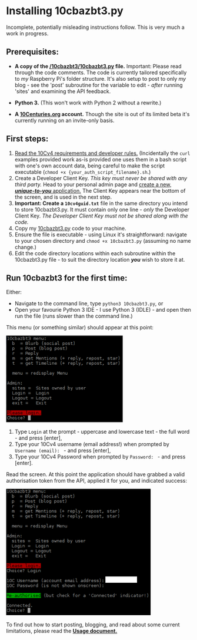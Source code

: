 # Installing 10cbazbt3.py
Incomplete, potentially misleading instructions follow.  This is very much a work in progress.

## Prerequisites:
* **A copy of the [/10cbazbt3/10cbazbt3.py](/10cbazbt3/10cbazbt3.py) file.**  Important: Please read through the code comments.  The code is currently tailored specifically to *my* Raspberry Pi's folder structure.  It's also setup to post to only *my* blog - see the 'post' subroutine for the variable to edit - *after* running 'sites' and examining the API feedback.

* **Python 3.** (This won't work with Python 2 without a rewrite.)

* **A [10Centuries.org](http://10centuries.org) account.**  Though the site is out of its limited beta it's currently running on an invite-only basis.

## First steps:
1. [Read the 10Cv4 requirements and developer rules.](https://docs.10centuries.org/auth)  (Incidentally the `curl` examples provided work as-is provided one uses them in a bash script with one's own account data, being careful to make the script executable (`chmod +x {your_auth_script_filename}.sh`.)
1. Create a Developer Client Key.  *This key must never be shared with any third party.*  Head to your personal admin page and [create a new, ***unique-to-you*** application.](https://admin.10centuries.org/apps/)  The Client Key appears near the bottom of the screen, and is used in the next step.
1. **Important: Create a `10cv4guid.txt`** file in the same directory you intend to store 10cbazbt3.py.  It must contain only one line - *only* the Developer Client Key.  *The Developer Client Key must not be shared along with the code.*
1. Copy my [10cbazbt3.py](/10cbazbt3/10cbazbt3.py) code to your machine.
1. Ensure the file is executable - using Linux it's straightforward: navigate to your chosen directory and `chmod +x 10cbazbt3.py` (assuming no name change.)
1. Edit the code directory locations within each subroutine within the 10cbazbt3.py file - to suit the directory location ***you*** wish to store it at.

## Run 10cbazbt3 for the first time:

Either:

* Navigate to the command line, type `python3 10cbazbt3.py`, or
* Open your favourie Python 3 IDE - I use Python 3 (IDLE) - and open then run the file (runs slower than the command line.)

This menu (or something similar) should appear at this point:

![screenshot](/images/10cbazbt3_login.PNG)

1. Type `Login` at the prompt - uppercase and lowercase text - the full word - and press [enter],
1. Type your 10Cv4 username (email address!) when prompted by `Username (email): ` - and press [enter],
1. Type your 10Cv4 Password when prompted by `Password: ` - and press [enter].

Read the screen.  At this point the application should have grabbed a valid authorisation token from the API, applied it for you, and indicated success:

![screenshot](/images/10cbazbt3_login_success.PNG)

To find out how to start posting, blogging, and read about some current limitations, please read the **[Usage document.](/docs/20-usage.md)**
